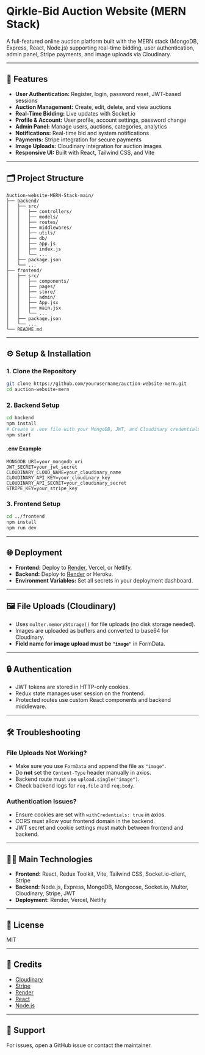 # Qirkle-Bid Auction Website (MERN Stack)

A full-featured online auction platform built with the MERN stack (MongoDB, Express, React, Node.js) supporting real-time bidding, user authentication, admin panel, Stripe payments, and image uploads via Cloudinary.

---

## 🚀 Features

- **User Authentication:** Register, login, password reset, JWT-based sessions
- **Auction Management:** Create, edit, delete, and view auctions
- **Real-Time Bidding:** Live updates with Socket.io
- **Profile & Account:** User profile, account settings, password change
- **Admin Panel:** Manage users, auctions, categories, analytics
- **Notifications:** Real-time bid and system notifications
- **Payments:** Stripe integration for secure payments
- **Image Uploads:** Cloudinary integration for auction images
- **Responsive UI:** Built with React, Tailwind CSS, and Vite

---

## 🗂️ Project Structure

```
Auction-website-MERN-Stack-main/
├── backend/
│   ├── src/
│   │   ├── controllers/
│   │   ├── models/
│   │   ├── routes/
│   │   ├── middlewares/
│   │   ├── utils/
│   │   ├── db/
│   │   ├── app.js
│   │   ├── index.js
│   │   └── ...
│   ├── package.json
│   └── ...
├── frontend/
│   ├── src/
│   │   ├── components/
│   │   ├── pages/
│   │   ├── store/
│   │   ├── admin/
│   │   ├── App.jsx
│   │   ├── main.jsx
│   │   └── ...
│   ├── package.json
│   └── ...
└── README.md
```

---

## ⚙️ Setup & Installation

### 1. **Clone the Repository**
```bash
git clone https://github.com/yourusername/auction-website-mern.git
cd auction-website-mern
```

### 2. **Backend Setup**
```bash
cd backend
npm install
# Create a .env file with your MongoDB, JWT, and Cloudinary credentials
npm start
```

#### **.env Example**
```
MONGODB_URI=your_mongodb_uri
JWT_SECRET=your_jwt_secret
CLOUDINARY_CLOUD_NAME=your_cloudinary_name
CLOUDINARY_API_KEY=your_cloudinary_key
CLOUDINARY_API_SECRET=your_cloudinary_secret
STRIPE_KEY=your_stripe_key
```

### 3. **Frontend Setup**
```bash
cd ../frontend
npm install
npm run dev
```

---

## 🌐 Deployment

- **Frontend:** Deploy to [Render](https://render.com/), Vercel, or Netlify.
- **Backend:** Deploy to [Render](https://render.com/) or Heroku.
- **Environment Variables:** Set all secrets in your deployment dashboard.

---

## 🖼️ File Uploads (Cloudinary)

- Uses `multer.memoryStorage()` for file uploads (no disk storage needed).
- Images are uploaded as buffers and converted to base64 for Cloudinary.
- **Field name for image upload must be `"image"`** in FormData.

---

## 🔒 Authentication

- JWT tokens are stored in HTTP-only cookies.
- Redux state manages user session on the frontend.
- Protected routes use custom React components and backend middleware.

---

## 🛠️ Troubleshooting

### **File Uploads Not Working?**
- Make sure you use `FormData` and append the file as `"image"`.
- Do **not** set the `Content-Type` header manually in axios.
- Backend route must use `upload.single("image")`.
- Check backend logs for `req.file` and `req.body`.

### **Authentication Issues?**
- Ensure cookies are set with `withCredentials: true` in axios.
- CORS must allow your frontend domain in the backend.
- JWT secret and cookie settings must match between frontend and backend.

---

## 👨‍💻 Main Technologies

- **Frontend:** React, Redux Toolkit, Vite, Tailwind CSS, Socket.io-client, Stripe
- **Backend:** Node.js, Express, MongoDB, Mongoose, Socket.io, Multer, Cloudinary, Stripe, JWT
- **Deployment:** Render, Vercel, Netlify

---

## 📄 License

MIT

---

## 🙏 Credits

- [Cloudinary](https://cloudinary.com/)
- [Stripe](https://stripe.com/)
- [Render](https://render.com/)
- [React](https://reactjs.org/)
- [Node.js](https://nodejs.org/)

---

## 💬 Support

For issues, open a GitHub issue or contact the maintainer.
